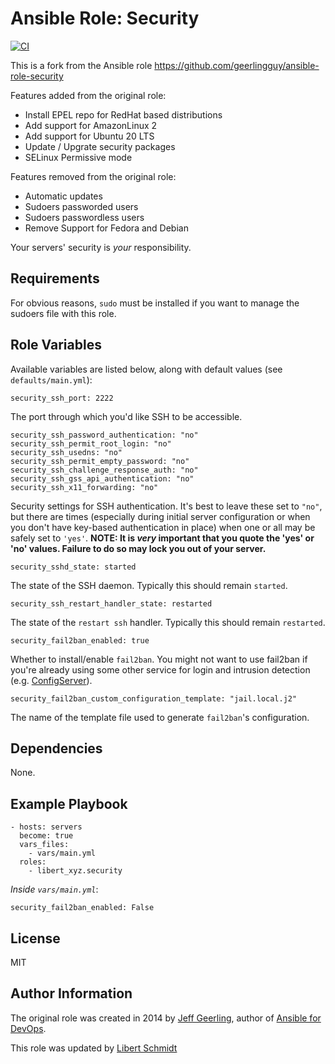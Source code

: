 # Ansible Role: Security

[![CI](https://github.com/libert-xyz/ansible-role-security/workflows/CI/badge.svg?event=push)](https://github.com/libert-xyz/ansible-role-security/actions?query=workflow%3ACI)


This is a fork from the Ansible role https://github.com/geerlingguy/ansible-role-security

Features added from the original role:

  - Install EPEL repo for RedHat based distributions
  - Add support for AmazonLinux 2
  - Add support for Ubuntu 20 LTS
  - Update / Upgrate security packages
  - SELinux Permissive mode


Features removed from the original role:

  - Automatic updates
  - Sudoers passworded users
  - Sudoers passwordless users
  - Remove Support for Fedora and Debian

Your servers' security is *your* responsibility.


## Requirements

For obvious reasons, `sudo` must be installed if you want to manage the sudoers file with this role.


## Role Variables

Available variables are listed below, along with default values (see `defaults/main.yml`):

    security_ssh_port: 2222

The port through which you'd like SSH to be accessible.

    security_ssh_password_authentication: "no"
    security_ssh_permit_root_login: "no"
    security_ssh_usedns: "no"
    security_ssh_permit_empty_password: "no"
    security_ssh_challenge_response_auth: "no"
    security_ssh_gss_api_authentication: "no"
    security_ssh_x11_forwarding: "no"

Security settings for SSH authentication. It's best to leave these set to `"no"`, but there are times (especially during initial server configuration or when you don't have key-based authentication in place) when one or all may be safely set to `'yes'`. **NOTE: It is _very_ important that you quote the 'yes' or 'no' values. Failure to do so may lock you out of your server.**

    security_sshd_state: started

The state of the SSH daemon. Typically this should remain `started`.

    security_ssh_restart_handler_state: restarted

The state of the `restart ssh` handler. Typically this should remain `restarted`.


    security_fail2ban_enabled: true

Whether to install/enable `fail2ban`. You might not want to use fail2ban if you're already using some other service for login and intrusion detection (e.g. [ConfigServer](http://configserver.com/cp/csf.html)).

    security_fail2ban_custom_configuration_template: "jail.local.j2"

The name of the template file used to generate `fail2ban`'s configuration.

## Dependencies

None.

## Example Playbook

    - hosts: servers
      become: true
      vars_files:
        - vars/main.yml
      roles:
        - libert_xyz.security

*Inside `vars/main.yml`*:

    security_fail2ban_enabled: False


## License

MIT

## Author Information

The original role was created in 2014 by [Jeff Geerling](https://www.jeffgeerling.com/), author of [Ansible for DevOps](https://www.ansiblefordevops.com/).

This role was updated by [Libert Schmidt](https://libert.xyz)